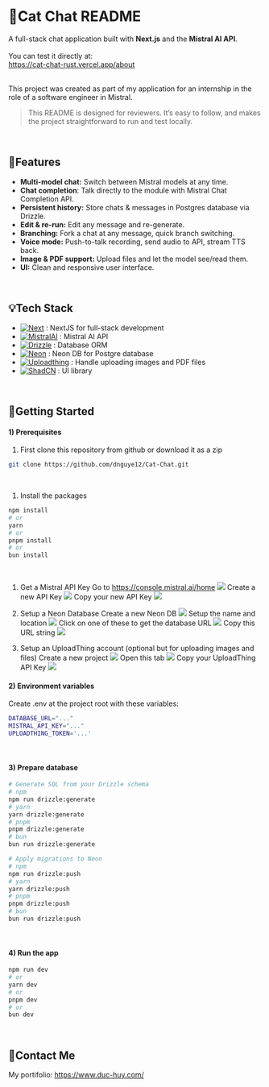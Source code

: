 # 👋Cat Chat README

A full-stack chat application built with **Next.js** and the **Mistral AI API**.
<br/>
<br/>
You can test it directly at:<br/>
https://cat-chat-rust.vercel.app/about
<br/><br/>

This project was created as part of my application for an internship in the role of a software engineer in Mistral.

> This README is designed for reviewers. It’s easy to follow, and makes the project straightforward to run and test locally.
<br/>

## 🔧Features
* **Multi-model chat:** Switch between Mistral models at any time.
* **Chat completion**: Talk directly to the module with Mistral Chat Completion API.
* **Persistent history:** Store chats & messages in Postgres database via Drizzle.
* **Edit & re-run:** Edit any message and re-generate.
* **Branching:** Fork a chat at any message, quick branch switching.
* **Voice mode:** Push-to-talk recording, send audio to API, stream TTS back.
* **Image & PDF support:** Upload files and let the model see/read them.
* **UI:** Clean and responsive user interface.
<br>

## 💡Tech Stack
[Next.js]: https://img.shields.io/badge/next.js-000000?style=for-the-badge&logo=nextdotjs&logoColor=white
[Next-url]: https://nextjs.org/
[MistralAI]: https://img.shields.io/badge/mistralai-FA520F?style=for-the-badge&logo=mistralai&logoColor=white
[Mistral-url]: https://mistral.ai/
[Drizzle]: https://img.shields.io/badge/drizzle-C5F74F?style=for-the-badge&logo=drizzle&logoColor=black
[Drizzlel-url]: https://orm.drizzle.team/
[Neon]: https://img.shields.io/badge/neondb-47A248?style=for-the-badge&logo=postgresql&logoColor=white
[Neon-url]: https://neon.com/
[Uploadthing]: https://img.shields.io/badge/uploadthing-FF000F?style=for-the-badge&logo=databricks&logoColor=white
[Uploadthing-url]: https://uploadthing.com/
[ShadCN]: https://img.shields.io/badge/shadcnui-000000?style=for-the-badge&logo=shadcnui&logoColor=white
[ShadCN-url]: https://ui.shadcn.com/
* [![Next][Next.js]][Next-url] : NextJS for full-stack development
* [![MistralAI][MistralAI]][Mistral-url] : Mistral AI API
* [![Drizzle][Drizzle]][Drizzlel-url] : Database ORM
* [![Neon][Neon]][Neon-url] : Neon DB for Postgre database
* [![Uploadthing][Uploadthing]][Uploadthing-url] : Handle uploading images and PDF files
* [![ShadCN][ShadCN]][ShadCN-url] :  UI library
<br>

## 📖Getting Started
#### 1) Prerequisites
1.  First clone this repository from github or download it as a zip
```bash
git clone https://github.com/dnguye12/Cat-Chat.git
```
<br/>

1.  Install the packages
```bash
npm install
# or
yarn
# or
pnpm install
# or
bun install
```
<br/>

1. Get a Mistral API Key
Go to https://console.mistral.ai/home
![](https://i.ibb.co/N2ny86Hy/001.png)
Create a new API Key
![](https://i.ibb.co/xtTXkDRZ/002.png)
Copy your new API Key
![](https://i.ibb.co/ZRw9TpSC/003.png)

1. Setup a Neon Database
Create a new Neon DB
![](https://i.ibb.co/rKZ1XL2g/004.png)
Setup the name and location
![](https://i.ibb.co/M51Gcncb/005.png)
Click on one of these to get the database URL
![](https://i.ibb.co/39mH4q5k/006.png)
Copy this URL string
![](https://i.ibb.co/MQzYS82/007.png)

1. Setup  an UploadThing account (optional but for uploading images and files)
Create a new project
![](https://i.ibb.co/yzn1tns/008.png)
Open this tab
![](https://i.ibb.co/95w9n2T/009.png)
Copy your UploadThing API Key
![](https://i.ibb.co/HDRhbGR7/010.png)

#### 2) Environment variables
Create .env at the project root with these variables:
```bash
DATABASE_URL="..."
MISTRAL_API_KEY="..."
UPLOADTHING_TOKEN='...'
```
<br />

#### 3) Prepare database
```bash
# Generate SQL from your Drizzle schema
# npm
npm run drizzle:generate
# yarn
yarn drizzle:generate
# pnpm
pnpm drizzle:generate
# bun
bun run drizzle:generate

# Apply migrations to Neon
# npm
npm run drizzle:push
# yarn
yarn drizzle:push
# pnpm
pnpm drizzle:push
# bun
bun run drizzle:push
```
<br />

#### 4) Run the app
```bash
npm run dev
# or
yarn dev
# or
pnpm dev
# or
bun dev
```
<br />

## 🤗Contact Me
My portifolio: https://www.duc-huy.com/
